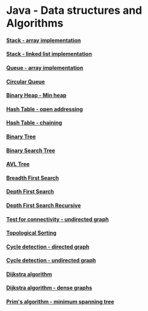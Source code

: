 # Java - Data structures and Algorithms 

#### [Stack - array implementation](https://github.com/ivanmmarkovic/Java-Data-Structures-and-Algorithms/tree/master/algorithms/src/main/java/ivanmarkovic/algorithms/stack/arrayimplementation)

#### [Stack - linked list implementation](https://github.com/ivanmmarkovic/Java-Data-Structures-and-Algorithms/tree/master/algorithms/src/main/java/ivanmarkovic/algorithms/stack/linkedlistimplementation)

#### [Queue - array implementation](https://github.com/ivanmmarkovic/Java-Data-Structures-and-Algorithms/tree/master/algorithms/src/main/java/ivanmarkovic/algorithms/queue/arrayimplementation)

#### [Circular Queue](https://github.com/ivanmmarkovic/Java-Data-Structures-and-Algorithms/tree/master/algorithms/src/main/java/ivanmarkovic/algorithms/queue/circularqueue)

#### [Binary Heap - Min heap](https://github.com/ivanmmarkovic/Java-Data-Structures-and-Algorithms/tree/master/algorithms/src/main/java/ivanmarkovic/algorithms/binaryheap)

#### [Hash Table - open addressing](https://github.com/ivanmmarkovic/Java-Data-Structures-and-Algorithms/tree/master/algorithms/src/main/java/ivanmarkovic/algorithms/hashtable/openaddressing)

#### [Hash Table - chaining](https://github.com/ivanmmarkovic/Java-Data-Structures-and-Algorithms/tree/master/algorithms/src/main/java/ivanmarkovic/algorithms/hashtable/chaining)

#### [Binary Tree](https://github.com/ivanmmarkovic/Java-Data-Structures-and-Algorithms/tree/master/algorithms/src/main/java/ivanmarkovic/algorithms/trees/binarytree)

#### [Binary Search Tree](https://github.com/ivanmmarkovic/Java-Data-Structures-and-Algorithms/tree/master/algorithms/src/main/java/ivanmarkovic/algorithms/trees/binarysearchtree)

#### [AVL Tree](https://github.com/ivanmmarkovic/Java-Data-Structures-and-Algorithms/tree/master/algorithms/src/main/java/ivanmarkovic/algorithms/trees/avltree)

#### [Breadth First Search](https://github.com/ivanmmarkovic/Java-Data-Structures-and-Algorithms/tree/master/algorithms/src/main/java/ivanmarkovic/algorithms/graphs/breadthfirstsearch)

#### [Depth First Search](https://github.com/ivanmmarkovic/Java-Data-Structures-and-Algorithms/tree/master/algorithms/src/main/java/ivanmarkovic/algorithms/graphs/depthfirstsearch)

#### [Depth First Search Recursive](https://github.com/ivanmmarkovic/Java-Data-Structures-and-Algorithms/tree/master/algorithms/src/main/java/ivanmarkovic/algorithms/graphs/depthfirstsearchrecursive)

#### [Test for connectivity - undirected graph](https://github.com/ivanmmarkovic/Java-Data-Structures-and-Algorithms/tree/master/algorithms/src/main/java/ivanmarkovic/algorithms/graphs/connectivity/undirectedgraphs)

#### [Topological Sorting](https://github.com/ivanmmarkovic/Java-Data-Structures-and-Algorithms/tree/master/algorithms/src/main/java/ivanmarkovic/algorithms/graphs/topologicalsorting)

#### [Cycle detection - directed graph](https://github.com/ivanmmarkovic/Java-Data-Structures-and-Algorithms/tree/master/algorithms/src/main/java/ivanmarkovic/algorithms/graphs/cycledetection/directedgraph)

#### [Cycle detection - undirected graph](https://github.com/ivanmmarkovic/Java-Data-Structures-and-Algorithms/tree/master/algorithms/src/main/java/ivanmarkovic/algorithms/graphs/cycledetection/undirectedgraph)

#### [Dijkstra algorithm](https://github.com/ivanmmarkovic/Java-Data-Structures-and-Algorithms/tree/master/algorithms/src/main/java/ivanmarkovic/algorithms/graphs/dijkstra)

#### [Dijkstra algorithm - dense graphs](https://github.com/ivanmmarkovic/Java-Data-Structures-and-Algorithms/tree/master/algorithms/src/main/java/ivanmarkovic/algorithms/graphs/dijkstradensegraph)

#### [Prim's algorithm - minimum spanning tree](https://github.com/ivanmmarkovic/Java-Data-Structures-and-Algorithms/tree/master/algorithms/src/main/java/ivanmarkovic/algorithms/graphs/prim)

